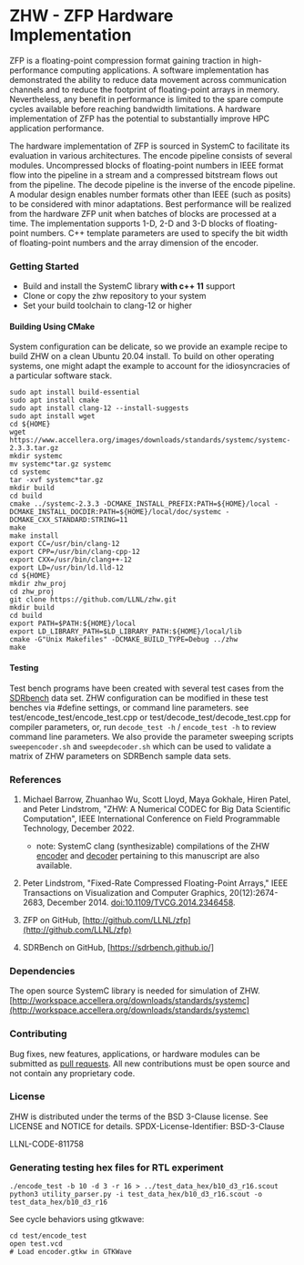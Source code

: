 # ZHW - ZFP Hardware Implementation
ZFP is a floating-point compression format gaining traction in high-performance computing applications. A software implementation has demonstrated the ability to reduce data movement across communication channels and to reduce the footprint of floating-point arrays in memory. Nevertheless, any benefit in performance is limited to the spare compute cycles available before reaching bandwidth limitations. A hardware implementation of ZFP has the potential to substantially improve HPC application performance.

The hardware implementation of ZFP is sourced in SystemC to facilitate its evaluation in various architectures. The encode pipeline consists of several modules. Uncompressed blocks of floating-point numbers in IEEE format flow into the pipeline in a stream and a compressed bitstream flows out from the pipeline. The decode pipeline is the inverse of the encode pipeline. A modular design enables number formats other than IEEE (such as posits) to be considered with minor adaptations. Best performance will be realized from the hardware ZFP unit when batches of blocks are processed at a time. The implementation supports 1-D, 2-D and 3-D blocks of floating-point numbers. C++ template parameters are used to specify the bit width of floating-point numbers and the array dimension of the encoder.


### Getting Started
- Build and install the SystemC library **with c++ 11** support
- Clone or copy the zhw repository to your system
- Set your build toolchain to clang-12 or higher

#### Building Using CMake

System configuration can be delicate, so we provide an example recipe to build ZHW on a clean Ubuntu 20.04 install. To build on other operating systems\, one might adapt the example to account for the idiosyncracies of a particular software stack.

```
sudo apt install build-essential
sudo apt install cmake
sudo apt install clang-12 --install-suggests
sudo apt install wget
cd ${HOME}
wget https://www.accellera.org/images/downloads/standards/systemc/systemc-2.3.3.tar.gz
mkdir systemc
mv systemc*tar.gz systemc
cd systemc
tar -xvf systemc*tar.gz
mkdir build
cd build
cmake ../systemc-2.3.3 -DCMAKE_INSTALL_PREFIX:PATH=${HOME}/local -DCMAKE_INSTALL_DOCDIR:PATH=${HOME}/local/doc/systemc -DCMAKE_CXX_STANDARD:STRING=11
make
make install
export CC=/usr/bin/clang-12
export CPP=/usr/bin/clang-cpp-12
export CXX=/usr/bin/clang++-12
export LD=/usr/bin/ld.lld-12
cd ${HOME}
mkdir zhw_proj
cd zhw_proj
git clone https://github.com/LLNL/zhw.git
mkdir build
cd build
export PATH=$PATH:${HOME}/local
export LD_LIBRARY_PATH=$LD_LIBRARY_PATH:${HOME}/local/lib
cmake -G"Unix Makefiles" -DCMAKE_BUILD_TYPE=Debug ../zhw
make
```

#### Testing

Test bench programs have been created with several test cases from the [SDRbench](https://sdrbench.github.io/) data set. ZHW configuration can be modified in these test benches via #define settings, or command line parameters. see test/encode_test/encode_test.cpp or test/decode_test/decode_test.cpp for compiler parameters, or, run `decode_test -h` / `encode_test -h` to review command line parameters. We also provide the parameter sweeping scripts `sweepencoder.sh` and `sweepdecoder.sh` which can be used to validate a matrix of ZHW parameters on SDRBench sample data sets. 


### References
1. Michael Barrow, Zhuanhao Wu, Scott Lloyd, Maya Gokhale, Hiren Patel, and Peter Lindstrom, "ZHW: A Numerical CODEC for Big Data Scientific Computation", IEEE International Conference on Field Programmable Technology, December 2022.
	- note: SystemC clang (synthesizable) compilations of the ZHW [encoder](https://github.com/anikau31/systemc-clang/tree/fpt-2022/examples/llnl-examples/zfpsynth/zfp3) and [decoder](https://github.com/anikau31/systemc-clang/tree/fpt-2022/examples/llnl-examples/zfpsynth/zfp7) pertaining to this manuscript are also available.
	
2. Peter Lindstrom, "Fixed-Rate Compressed Floating-Point Arrays," IEEE Transactions on Visualization and Computer Graphics, 20(12):2674-2683, December 2014. [doi:10.1109/TVCG.2014.2346458](http://doi.org/10.1109/TVCG.2014.2346458).

3. ZFP on GitHub, [http://github.com/LLNL/zfp](http://github.com/LLNL/zfp)

4. SDRBench on GitHub, [https://sdrbench.github.io/]

### Dependencies
The open source SystemC library is needed for simulation of ZHW.
[http://workspace.accellera.org/downloads/standards/systemc](http://workspace.accellera.org/downloads/standards/systemc)

### Contributing
Bug fixes, new features, applications, or hardware modules can be submitted as [pull requests](http://help.github.com/articles/using-pull-requests/).
All new contributions must be open source and not contain any proprietary code.

### License
ZHW is distributed under the terms of the BSD 3-Clause license.
See LICENSE and NOTICE for details.
SPDX-License-Identifier: BSD-3-Clause

LLNL-CODE-811758

### Generating testing hex files for RTL experiment
```
./encode_test -b 10 -d 3 -r 16 > ../test_data_hex/b10_d3_r16.scout
python3 utility_parser.py -i test_data_hex/b10_d3_r16.scout -o test_data_hex/b10_d3_r16
```
See cycle behaviors using gtkwave:
```
cd test/encode_test
open test.vcd
# Load encoder.gtkw in GTKWave
```